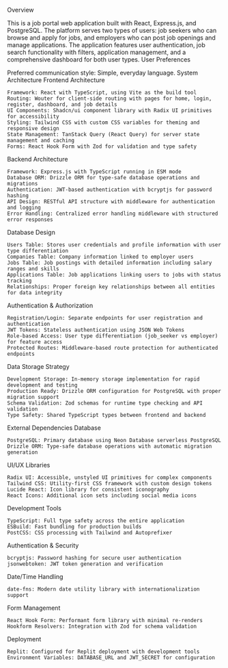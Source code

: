 Overview

This is a job portal web application built with React, Express.js, and PostgreSQL. The platform serves two types of users: job seekers who can browse and apply for jobs, and employers who can post job openings and manage applications. The application features user authentication, job search functionality with filters, application management, and a comprehensive dashboard for both user types.
User Preferences

Preferred communication style: Simple, everyday language.
System Architecture
Frontend Architecture

    Framework: React with TypeScript, using Vite as the build tool
    Routing: Wouter for client-side routing with pages for home, login, register, dashboard, and job details
    UI Components: Shadcn/ui component library with Radix UI primitives for accessibility
    Styling: Tailwind CSS with custom CSS variables for theming and responsive design
    State Management: TanStack Query (React Query) for server state management and caching
    Forms: React Hook Form with Zod for validation and type safety

Backend Architecture

    Framework: Express.js with TypeScript running in ESM mode
    Database ORM: Drizzle ORM for type-safe database operations and migrations
    Authentication: JWT-based authentication with bcryptjs for password hashing
    API Design: RESTful API structure with middleware for authentication and logging
    Error Handling: Centralized error handling middleware with structured error responses

Database Design

    Users Table: Stores user credentials and profile information with user type differentiation
    Companies Table: Company information linked to employer users
    Jobs Table: Job postings with detailed information including salary ranges and skills
    Applications Table: Job applications linking users to jobs with status tracking
    Relationships: Proper foreign key relationships between all entities for data integrity

Authentication & Authorization

    Registration/Login: Separate endpoints for user registration and authentication
    JWT Tokens: Stateless authentication using JSON Web Tokens
    Role-based Access: User type differentiation (job_seeker vs employer) for feature access
    Protected Routes: Middleware-based route protection for authenticated endpoints

Data Storage Strategy

    Development Storage: In-memory storage implementation for rapid development and testing
    Production Ready: Drizzle ORM configuration for PostgreSQL with proper migration support
    Schema Validation: Zod schemas for runtime type checking and API validation
    Type Safety: Shared TypeScript types between frontend and backend

External Dependencies
Database

    PostgreSQL: Primary database using Neon Database serverless PostgreSQL
    Drizzle ORM: Type-safe database operations with automatic migration generation

UI/UX Libraries

    Radix UI: Accessible, unstyled UI primitives for complex components
    Tailwind CSS: Utility-first CSS framework with custom design tokens
    Lucide React: Icon library for consistent iconography
    React Icons: Additional icon sets including social media icons

Development Tools

    TypeScript: Full type safety across the entire application
    ESBuild: Fast bundling for production builds
    PostCSS: CSS processing with Tailwind and Autoprefixer

Authentication & Security

    bcryptjs: Password hashing for secure user authentication
    jsonwebtoken: JWT token generation and verification

Date/Time Handling

    date-fns: Modern date utility library with internationalization support

Form Management

    React Hook Form: Performant form library with minimal re-renders
    Hookform Resolvers: Integration with Zod for schema validation

Deployment

    Replit: Configured for Replit deployment with development tools
    Environment Variables: DATABASE_URL and JWT_SECRET for configuration
